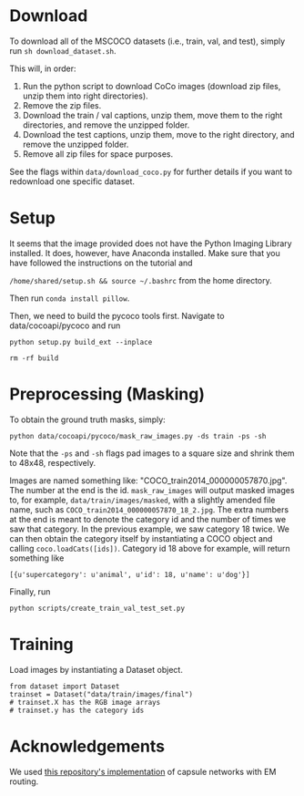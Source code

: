 # Download 

To download all of the MSCOCO datasets (i.e., train, val, and test), simply run `sh download_dataset.sh`. 

This will, in order:

1. Run the python script to download CoCo images (download zip files, unzip them into right directories).
2. Remove the zip files. 
3. Download the train / val captions, unzip them, move them to the right directories, and remove the unzipped folder. 
4. Download the test captions, unzip them, move to the right directory, and remove the unzipped folder. 
5. Remove all zip files for space purposes. 

See the flags within `data/download_coco.py` for further details if you want to redownload one specific dataset. 

# Setup

It seems that the image provided does not have the Python Imaging Library installed. It does, however, have Anaconda installed. Make sure that you have followed the instructions on the tutorial and 

`/home/shared/setup.sh && source ~/.bashrc` from the home directory. 

Then run `conda install pillow`. 

Then, we need to build the pycoco tools first. Navigate to data/cocoapi/pycoco and run 

`python setup.py build_ext --inplace`

`rm -rf build`

# Preprocessing (Masking)

To obtain the ground truth masks, simply:

`python data/cocoapi/pycoco/mask_raw_images.py -ds train -ps -sh`

Note that the `-ps` and `-sh` flags pad images to a square size and shrink them to 48x48, respectively. 

Images are named something like: "COCO_train2014_000000057870.jpg". The number at the end is the id. `mask_raw_images` will output masked images to, for example, `data/train/images/masked`, with a slightly amended file name, such as `COCO_train2014_000000057870_18_2.jpg`. The extra numbers at the end is meant to denote the category id and the number of times we saw that category. In the previous example, we saw category 18 twice. We can then obtain the category itself by instantiating a COCO object and calling `coco.loadCats([ids])`. Category id 18 above for example, will return something like 

`[{u'supercategory': u'animal', u'id': 18, u'name': u'dog'}]`

Finally, run 

`python scripts/create_train_val_test_set.py` 

# Training 

Load images by instantiating a Dataset object. 

```
from dataset import Dataset
trainset = Dataset("data/train/images/final")
# trainset.X has the RGB image arrays 
# trainset.y has the category ids
```


# Acknowledgements

We used [this repository's implementation](https://github.com/gyang274/capsulesEM) of capsule networks with EM routing.